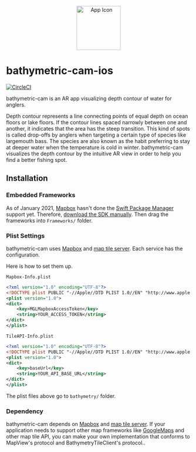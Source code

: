 <p align="center">
  <img src="https://avatars.githubusercontent.com/u/77539627?u=f07a00cbf7503ce555bdf8848cdacb31705e801c" width="120" alt="App Icon" />
</p>

# bathymetric-cam-ios

[![CircleCI](https://circleci.com/gh/bathymetric-cam/bathymetric-cam-ios/tree/main.svg?style=svg)](https://circleci.com/gh/bathymetric-cam/bathymetric-cam-ios/tree/main)

bathymetric-cam is an AR app visualizing depth contour of water for anglers.

Depth contour represents a line connecting points of equal depth on ocean floors or lake floors.
If the contour lines spaced narrowly between one and another, it indicates that the area has the steep transition.
This kind of spots is called drop-offs by anglers when targeting a certain type of species like largemouth bass.
The species are also known as the habit preferring to stay at deeper water when the temperature is cold in winter.
bathymetric-cam visualizes the depth contour by the intuitive AR view in order to help you find a better fishing spot.

## Installation

### Embedded Frameworks

As of January 2021, [Mapbox](https://github.com/mapbox/mapbox-gl-native-ios) hasn't done the [Swift Package Manager](https://github.com/apple/swift-package-manager) support yet.
Therefore, [download the SDK manually](https://docs.mapbox.com/ios/maps/guides/install/).
Then drag the frameworks into `Frameworks/` folder.

### Plist Settings

bathymetric-cam uses [Mapbox](https://github.com/mapbox/mapbox-gl-native-ios/tree/main/platform/ios) and [map tile server](https://wiki.openstreetmap.org/wiki/Slippy_map_tilenames#Tile_servers).
Each service has the configuration.

Here is how to set them up.

`Mapbox-Info.plist`
```xml
<?xml version="1.0" encoding="UTF-8"?>
<!DOCTYPE plist PUBLIC "-//Apple//DTD PLIST 1.0//EN" "http://www.apple.com/DTDs/PropertyList-1.0.dtd">
<plist version="1.0">
<dict>
    <key>MGLMapboxAccessToken</key>
    <string>YOUR_ACCESS_TOKEN</string>
</dict>
</plist>
```

`TileAPI-Info.plist`
```xml
<?xml version="1.0" encoding="UTF-8"?>
<!DOCTYPE plist PUBLIC "-//Apple//DTD PLIST 1.0//EN" "http://www.apple.com/DTDs/PropertyList-1.0.dtd">
<plist version="1.0">
<dict>
    <key>baseUrl</key>
    <string>YOUR_API_BASE_URL</string>
</dict>
</plist>
```

The plist files above go to `bathymetry/` folder.

### Dependency

bathymetric-cam depends on [Mapbox](https://github.com/mapbox/mapbox-gl-native-ios/tree/main/platform/ios) and [map tile server](https://wiki.openstreetmap.org/wiki/Slippy_map_tilenames#Tile_servers).
If your application needs to support other map frameworks like [GoogleMaps](https://developers.google.com/maps/documentation/ios-sdk/overview) and other map tile API, you can make your own implementation that conforms to MapView's protocol and BathymetryTileClient's protocol..
